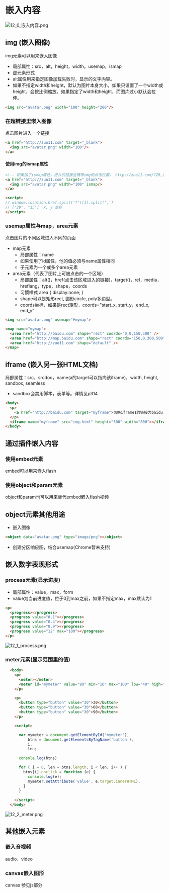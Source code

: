 # 嵌入内容

![12_0_嵌入内容.png](/images/html/12_0_嵌入内容.png)

## img (嵌入图像)
img元素可以用来嵌入图像
- 局部属性：src，alt，height，width，usemap，ismap
- 虚元素形式
- alt属性用来指定图像加载失败时，显示的文字内容。
- 如果不指定width和height，默认为图片本身大小，如果只设置了一个width或height，会按比例缩放。如果指定了width和height，而图片过小默认会拉伸。

```html
<img src="avatar.png" width="100" height="200"/>
```
### 在超链接里嵌入图像
点击图片进入一个链接
```html
<a href="http://zuo11.com" target="_blank">
  <img src="avatar.png" width="100"/>
</a>
```
#### 使用img的ismap属性
```html
<!-- 如果加了ismap属性，进入的链接会携带img的点击位置， http://zuo11.com/?29,15 -->
<a href="http://zuo11.com" target="_blank">
  <img src="avatar.png" width="100" ismap/>
</a>

<script>
// window.location.href.split('?')[1].split(',')
// ["29", "15"]  x, y 坐标
</script>
```
### usemap属性与map，area元素
点击图片的不同区域进入不同的页面
- map元素
  - 局部属性：name
  - 如果使用了id属性，他的值必须与name属性相同
  - 子元素为一个或多个area元素
- area元素（代表了图片上可被点击的一个区域）
  - 局部属性：alt()，href(点击该区域进入的链接)，target()，rel，media，hreflang，type，shape，coords
  - 习惯样式 area { display:none; }
  - shape可以是矩形rect, 圆形circle, poly多边型。
  - coords坐标，如果是rect矩形，coords="start_x, start_y，end_x, end_y"
```html
<img src="avatar.png" usemap="#mymap">

<map name="mymap">
  <area href="http://baidu.com" shape="rect" coords="0,0,150,500" />
  <area href="http://map.baidu.com" shape="rect" coords="150,0,300,500" />
  <area href="http://zuo11.com" shape="default" />
</map>
```
## iframe (嵌入另一张HTML文档)
局部属性：src，srcdoc，name(a的target可以指向该iframe)，width, height, sandbox, seamless

- sandbox会禁用脚本，表单等。详情见p314

```html
<body>
  <p>
    <a href="http://baidu.com" target="myframe">切换iframe1的链接为baidu.com</a>
  </p>
  <iframe name="myframe" src="img.html" height="500" width="800"></iframe>
</body> 
```
## 通过插件嵌入内容
### 使用embed元素
embed可以用来嵌入flash
### 使用object和param元素
object和param也可以用来替代embed嵌入flash视频

## object元素其他用途
- 嵌入图像
```html
<object data="avatar.png" type="image/png"></object>
```
- 创建分区响应图，结合usemap(Chrome暂未支持)

## 嵌入数字表现形式
### process元素(显示进度)
- 局部属性：value，max，form
- value为当前进度值，位于0到max之前，如果不指定max，max默认为1
```html
<p>
  <progress></progress>
  <progress value="0.1"></progress> 
  <progress value="0.4"></progress>
  <progress value="0.9"></progress>   
  <progress value="12" max="100"></progress>    
</p>
```
![12_1_process.png](/images/html/12_1_process.png)

### meter元素(显示范围里的值)
```html
  <body>
    <p>
      <meter></meter>
      <meter id="mymeter" value="90" min="10" max="100" low="40" high="80" optimum="60"></meter>
    </p>

    <p>
      <button type="button" value="30">30</button>
      <button type="button" value="30">60</button>
      <button type="button" value="30">90</button>
    </p>

    <script>

      var mymeter = document.getElementById('mymeter'),
          btns = document.getElementsByTagName('button'),
          i,
          len;
      
      console.log(btns)

      for ( i = 0, len = btns.length; i < len; i++ ) {
        btns[i].onclick = function (e) {
          console.log(e);
          mymeter.setAttribute('value', e.target.innerHTML);
        }
      }
      
    </script>
  </body> 
```
![12_2_meter.png](/images/html/12_2_meter.png)

## 其他嵌入元素
### 嵌入音视频
audio、video

### canvas嵌入图形
canvas 参见js部分